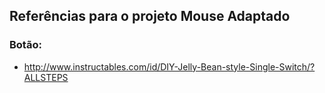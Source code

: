 ## Referências para o projeto Mouse Adaptado

### Botão:
* http://www.instructables.com/id/DIY-Jelly-Bean-style-Single-Switch/?ALLSTEPS

